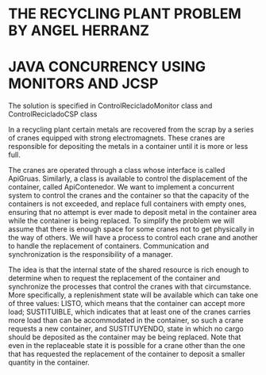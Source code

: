 # THE RECYCLING PLANT PROBLEM BY ANGEL HERRANZ
# JAVA CONCURRENCY USING MONITORS AND JCSP

The solution is specified in ControlRecicladoMonitor class and ControlRecicladoCSP class

In a recycling plant certain metals are recovered from the scrap by a series of cranes equipped with strong electromagnets. These cranes are responsible for depositing the metals in a container until it is more or less full.

The cranes are operated through a class whose interface is called ApiGruas. Similarly, a class is available to control the displacement of the container, called ApiContenedor.
We want to implement a concurrent system to control the cranes and the container so that the capacity of the containers is not exceeded, and replace full containers with empty ones, ensuring that no attempt is ever made to deposit metal in the container area while the container is being replaced. To simplify the problem we will assume that there is enough space for some cranes not to get physically in the way of others.
We will have a process to control each crane and another to handle the replacement of containers. Communication and synchronization is the responsibility of a manager.

The idea is that the internal state of the shared resource is rich enough to determine when to request the replacement of the container and synchronize the processes that control the cranes with that circumstance.
More specifically, a replenishment state will be available which can take one of three values: LISTO, which means that the container can accept more load; SUSTITUIBLE, which indicates that at least one of the cranes carries more load than can be accommodated in the container, so such a crane requests a new container, and SUSTITUYENDO, state in which no cargo should be deposited as the container may be being replaced. Note that even in the replaceable state it is possible for a crane other than the one that has requested the replacement of the container to deposit a smaller quantity in the container.



